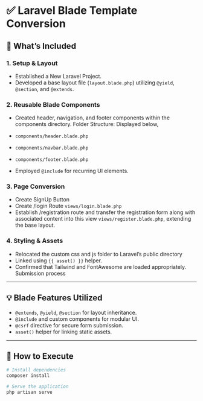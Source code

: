# ✅ Laravel Blade Template Conversion

## 📌 What’s Included

### 1. Setup & Layout
- Established a New Laravel Project.
- Developed a base layout file (`layout.blade.php`) utilizing `@yield`, `@section`, and `@extends`.

### 2. Reusable Blade Components
- Created header, navigation, and footer components within the components directory. Folder Structure: Displayed below,
- `components/header.blade.php`
- `components/navbar.blade.php`
- `components/footer.blade.php`

- Employed `@include` for recurring UI elements.

### 3. Page Conversion
- Create SignUp Button
- Create /login Route `views/login.blade.php`
- Establish /registration route and transfer the registration form along with associated content into this view `views/register.blade.php`, extending the base layout.

### 4. Styling & Assets
- Relocated the custom css and js folder to Laravel’s public directory
- Linked using `{{ asset() }}` helper.
- Confirmed that Tailwind and FontAwesome are loaded appropriately.
Submission process

---

## 💡 Blade Features Utilized
- `@extends`, `@yield`, `@section` for layout inheritance.
- `@include` and custom components for modular UI.
- `@csrf` directive for secure form submission.
- `asset()` helper for linking static assets.

---

## 🚀 How to Execute

```bash
# Install dependencies
composer install

# Serve the application
php artisan serve
```
